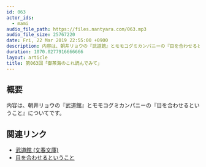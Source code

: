 ```yaml
---
id: 063
actor_ids:
  - mami
audio_file_path: https://files.nantyara.com/063.mp3
audio_file_size: 25767220
date: Fri, 22 Mar 2019 22:55:00 +0900
description: 内容は、朝井リョウの『武道館』とモモコグミカンパニーの『目を合わせるということ』についてです。
duration: 1070.0277916666666
layout: article
title: 第063回「御茶海のこれ読んでみて」
---
```

## 概要

内容は、朝井リョウの『武道館』とモモコグミカンパニーの『目を合わせるということ』についてです。

## 関連リンク

* [武道館 (文春文庫)](https://www.amazon.co.jp/dp/B07B959XMF)
* [目を合わせるということ](https://www.amazon.co.jp/dp/4401645731)

